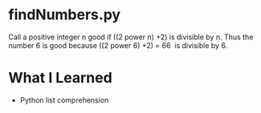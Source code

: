 # findNumbers.py
Call a positive integer n good if ((2 power n) +2) is divisible by n. Thus the number 6 is good because ((2 power 6) +2) = 66  is divisible by 6. 

# What I Learned

- Python list comprehension 
